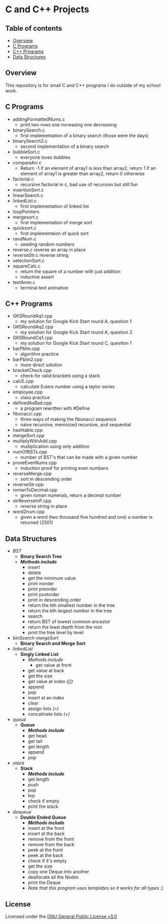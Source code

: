 # C and C++ Projects

## Table of contents
* [Overview](#overview)
* [C Programs](#c-programs)
* [C++ Programs](#c-programs-1)
* [Data Structures](#data-structures)

## Overview
This repository is for small C and C++ programs I do outside of my school work.

## C Programs
- addingFormattedNums.c
    - print two rows one increasing one decreasing
- binarySearch.c
    - first implementation of a binary search (those were the days)
- binarySearch2.c
    - second implementation of a binary search
- bubbleSort.c
    - everyone loves bubbles
- compareArr.c
    - Return -1 if an element of array1 is less than array2, return 1 if an element of array1 is greater than array2, return 0 otherwise
- factorial.c
    - recursive factorial in c, bad use of recursion but still fun
- insertionSort.c
- linearSearch.c
- linkedList.c
    - first implementation of linked list
- loopPointers
- mergesort.c
    - first implementation of merge sort
- quicksort.c
    - first implementaion of quick sort
- randNum.c
    - seeding random numbers
- reverse.c
    reverse an array in place
- reverseStr.c
    reverse string
- selectionSort.c
- squareCalc.c
    - return the square of a number with just addition
    - inductive assert
- textAnim.c
    - terminal text animation

## C++ Programs
- GKSRoundAq1.cpp
    - my solution for Google Kick Start round A, question 1
- GKSRoundAq2.cpp
    - my solution for Google Kick Start round A, question 2
- GKSRoundCq1.cpp
    - my solution for Google Kick Start round C, question 1
- barPblm.cpp
    - algorithm practice
- barPblm2.cpp
    - more direct solution
- bracketCheck.cpp
    - check for valid brackets using a stack
- calcE.cpp
    - calculate Eulers number using a taylor series
- employee.cpp
    - class practice
- definedAsBad.cpp
  - a program rewritten with #Define
- fibonacci.cpp
    - three ways of making the fibonacci sequence
    - naive recursive, memoized recursive, and sequential
- hashtable.cpp
- mergeSort.cpp
- multiplyWithAdd.cpp
    - multiplication using only addition
- numOfBSTs.cpp
    - number of BST's that can be made with a given number
- proveEvenNums.cpp
    - induction proof for printing even numbers
- reverseMerge.cpp
    - sort in descending order
- reverseStr.cpp
- romanToDecimal.cpp
    - given roman numerals, return a decimal number
- strReverseInP.cpp
    - reverse string in place
- word2num.cpp
    - given a word (two thousand five hundred and one) a number is returned (2501)

## Data Structures

- *BST*
    - **Binary Search Tree**
	- ***Methods include***
		- insert
		- delete
		- get the minimum value
		- print inorder
		- print preorder
		- print postorder
		- print in descending order
		- return the kth smallest number in the tree
		- return the kth largest number in the tree
		- search
		- return BST of lowest common ancestor
		- return the least depth from the root
		- print the tree level by level
- *binSearch-mergeSort*
  - **Binary Search and Merge Sort**
- *linkedList*
  - **Singly Linked List**
    - *Methods include*
		- get value at front
    - get value at back
    - get the size
    - get value at index *([])*
    - append
    - pop
    - insert at an index
    - clear
    - assign lists *(=)*
    - concatinate lists *(+)*
- *queue*
  - **Queue**
  	- ***Methods include***
  	- get head
  	- get tail
  	- get length
  	- append
  	- pop
- *stack*
  - **Stack**
  	- ***Methods include***
  	- get length
  	- push
  	- pop
  	- top
  	- check if empty
  	- print the stack
- *dequeue*
  - **Double Ended Queue**
  	- ***Methods include***
    - insert at the front
    - insert at the back
    - remove from the front
    - remove from the back
    - peek at the front
    - peek at the back
    - check if it's empty
    - get the size
    - copy one Deque into another
    - deallocate all the Nodes
    - print the Deque
    - *Note that this program uses templates so it works for all types :)*


## License
Licensed under the [GNU General Public License v3.0](LICENSE)
